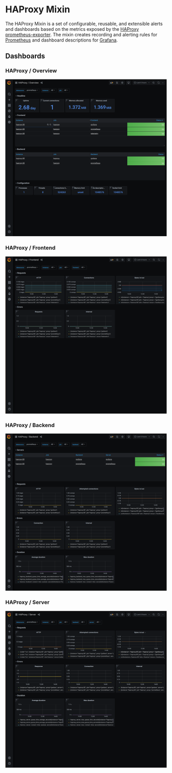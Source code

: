 # HAProxy Mixin

The HAProxy Mixin is a set of configurable, reusable, and extensible alerts and dashboards based on the metrics exposed by the [HAProxy prometheus-exporter](https://github.com/haproxy/haproxy/tree/master/contrib/prometheus-exporter).
The mixin creates recording and alerting rules for [Prometheus](https://prometheus.io) and dashboard descriptions for [Grafana](https://grafana.com/).

## Dashboards

### HAProxy / Overview
![HAProxy / Overview dashboard](img/haproxy-overview.png)
### HAProxy / Frontend
![HAProxy / Frontend dashboard](img/haproxy-frontend.png)
### HAProxy / Backend
![HAProxy / Backend dashboard](img/haproxy-backend.png)
### HAProxy / Server
![HAProxy / Server dashboard](img/haproxy-server.png)
